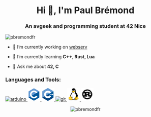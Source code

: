 <h1 align="center">Hi 👋, I'm Paul Brémond</h1>
<h3 align="center">An avgeek and programming student at 42 Nice</h3>

<p align="left"> <img src="https://komarev.com/ghpvc/?username=pbremondfr&label=Profile%20views&color=0e75b6&style=flat" alt="pbremondfr" /> </p>

- 🔭 I’m currently working on [webserv](https://github.com/pbremondFR/webserv)

- 🌱 I’m currently learning **C++, Rust, Lua**

- 💬 Ask me about **42, C**

<h3 align="left">Languages and Tools:</h3>
<p align="left"> <a href="https://www.arduino.cc/" target="_blank" rel="noreferrer"> <img src="https://cdn.worldvectorlogo.com/logos/arduino-1.svg" alt="arduino" width="40" height="40"/> </a> <a href="https://www.cprogramming.com/" target="_blank" rel="noreferrer"> <img src="https://raw.githubusercontent.com/devicons/devicon/master/icons/c/c-original.svg" alt="c" width="40" height="40"/> </a> <a href="https://www.w3schools.com/cpp/" target="_blank" rel="noreferrer"> <img src="https://raw.githubusercontent.com/devicons/devicon/master/icons/cplusplus/cplusplus-original.svg" alt="cplusplus" width="40" height="40"/> </a> <a href="https://git-scm.com/" target="_blank" rel="noreferrer"> <img src="https://www.vectorlogo.zone/logos/git-scm/git-scm-icon.svg" alt="git" width="40" height="40"/> </a> <a href="https://www.linux.org/" target="_blank" rel="noreferrer"> <img src="https://raw.githubusercontent.com/devicons/devicon/master/icons/linux/linux-original.svg" alt="linux" width="40" height="40"/> </a> <a href="https://www.rust-lang.org" target="_blank" rel="noreferrer"> <img src="https://raw.githubusercontent.com/devicons/devicon/master/icons/rust/rust-plain.svg" alt="rust" width="40" height="40"/> </a> </p>

<p align="center"><img align="center" src="https://github-readme-stats.vercel.app/api/top-langs?username=pbremondfr&show_icons=true&locale=en&layout=compact" alt="pbremondfr" /></p>

